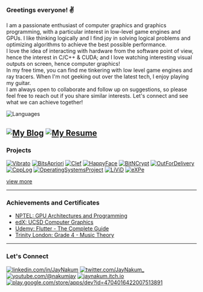 ### Greetings everyone! ✌️
I am a passionate enthusiast of computer graphics and graphics programming, with a particular interest in low-level game engines and GPUs. I like thinking logically and I find joy in solving logical problems and optimizing algorithms to achieve the best possible performance.  
I love the idea of interacting with hardware from the software point of view, hence the interest in C/C++ & CUDA; and I love watching interesting visual outputs on screen, hence computer graphics!  
In my free time, you can find me tinkering with low level game engines and ray tracers. When I'm not geeking out over the latest tech, I enjoy playing my guitar.  
I am always open to collaborate and follow up on suggestions, so please feel free to reach out if you share similar interests. Let's connect and see what we can achieve together!  

![Languages](https://github-readme-stats.vercel.app/api/top-langs/?username=JayNakum&layout=donut&exclude_repo=LearningDirectX,LearningNLP,LearningRayTracing,LearningGPUs,LearningOpenGL,LearningWebGL,LearningCpp,LearningDIP,LearningAI,LearningFlutter,LearningPython,LearningFlask,LearningDBMS,LearningShellScripts,LearningJava,LearningAndroid)

[![My Blog](https://github-readme-stats.vercel.app/api/pin/?username=JayNakum&repo=blog)](https://jaynakum.github.io/blog/) [![My Resume](https://github-readme-stats.vercel.app/api/pin/?username=JayNakum&repo=MyResume)](https://github.com/JayNakum/Resume/blob/main/Documents/Jay_Nakum_Resume.pdf)  
---

### Projects

[![Vibrato](https://github-readme-stats.vercel.app/api/pin/?username=JayNakum&repo=Vibrato)](https://github.com/JayNakum/Vibrato)
[![BitsApriori](https://github-readme-stats.vercel.app/api/pin/?username=JayNakum&repo=BitsApriori)](https://github.com/JayNakum/BitsApriori)
[![Clef](https://github-readme-stats.vercel.app/api/pin/?username=JayNakum&repo=Clef)](https://github.com/JayNakum/Clef)
[![HappyFace](https://github-readme-stats.vercel.app/api/pin/?username=JayNakum&repo=HappyFace)](https://github.com/JayNakum/HappyFace)
[![BitNCrypt](https://github-readme-stats.vercel.app/api/pin/?username=JayNakum&repo=BitNCrypt)](https://github.com/JayNakum/BitNCrypt)
[![OutForDelivery](https://github-readme-stats.vercel.app/api/pin/?username=JayNakum&repo=OutForDelivery)](https://github.com/JayNakum/OutForDelivery)
[![CppLog](https://github-readme-stats.vercel.app/api/pin/?username=JayNakum&repo=CppLog)](https://github.com/JayNakum/CppLog)
[![OperatingSystemsProject](https://github-readme-stats.vercel.app/api/pin/?username=JayNakum&repo=OperatingSystemsProject)](https://github.com/JayNakum/OperatingSystemsProject)
[![LiViD](https://github-readme-stats.vercel.app/api/pin/?username=JayNakum&repo=LiViD)](https://github.com/JayNakum/LiViD)
[![eXPe](https://github-readme-stats.vercel.app/api/pin/?username=JayNakum&repo=eXPe)](https://github.com/JayNakum/eXPe)

[view more](https://github.com/JayNakum?tab=repositories)

---

### Achievements and Certificates
- [NPTEL: GPU Architectures and Programming](https://internalapp.nptel.ac.in/noc/Ecertificate/?q=NPTEL23CS61S3357054004192946)
- [edX: UCSD Computer Graphics](https://courses.edx.org/certificates/3e47add62a6b45269149bf91b91f1399)
- [Udemy: Flutter - The Complete Guide](https://www.udemy.com/certificate/UC-2fce7723-1cc7-403d-a54b-09dbd5cd495e/)
- [Trinity London: Grade 4 - Music Theory](https://drive.google.com/file/d/1S-b58wIceYXIlX24bubJy8Z2aT2lQV2d/view?usp=sharing)

---

### Let's Connect
[![linkedin.com/in/JayNakum](https://img.shields.io/badge/LinkedIn-0077B5?style=for-the-badge&logo=linkedin&logoColor=white)](https://linkedin.com/in/JayNakum)
[![twitter.com/JayNakum_](https://img.shields.io/badge/Twitter-1DA1F2?style=for-the-badge&logo=twitter&logoColor=white)](https://twitter.com/JayNakum_)
[![youtube.com/@nakumjay](https://img.shields.io/badge/YouTube-FF0000?style=for-the-badge&logo=youtube&logoColor=white)](https://youtube.com/@nakumjay)
[![jaynakum.itch.io](https://img.shields.io/badge/Itch.io-FA5C5C?style=for-the-badge&logo=itchdotio&logoColor=white)](https://jaynakum.itch.io)
[![play.google.com/store/apps/dev?id=4704016422007513891](https://img.shields.io/badge/Google_Play-414141?style=for-the-badge&logo=google-play&logoColor=white)](https://play.google.com/store/apps/dev?id=4704016422007513891)
